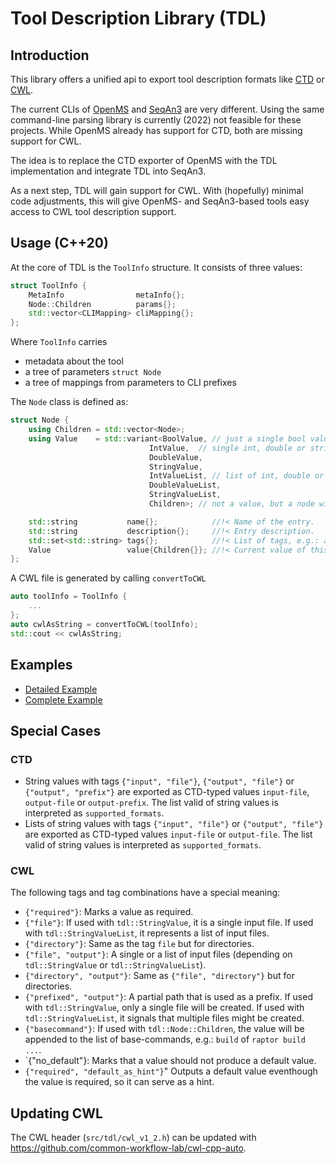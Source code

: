 <!-- SPDX-FileCopyrightText: 2006-2024, Knut Reinert & Freie Universität Berlin -->
<!-- SPDX-FileCopyrightText: 2016-2024, Knut Reinert & MPI für molekulare Genetik -->
<!-- SPDX-License-Identifier: CC-BY-4.0 -->
# Tool Description Library (TDL)

## Introduction
This library offers a unified api to export tool description formats like [CTD](https://github.com/WorkflowConversion/CTDSchema) or [CWL](https://www.commonwl.org/).

The current CLIs of [OpenMS](https://openms.de/) and [SeqAn3](https://github.com/seqan/seqan3/) are very different. Using the same command-line parsing library is currently (2022) not feasible for these projects.
While OpenMS already has support for CTD, both are missing support for CWL.

The idea is to replace the CTD exporter of OpenMS with the TDL implementation and integrate TDL into SeqAn3.

As a next step, TDL will gain support for CWL. With (hopefully) minimal code adjustments, this
will give OpenMS- and SeqAn3-based tools easy access to CWL tool description support.

## Usage (C++20)
At the core of TDL is the `ToolInfo` structure. It consists of three values:
<!-- MARKDOWN-AUTO-DOCS:START (CODE:src=./src/tdl/ToolInfo.h&lines=167-171&syntax=cpp) -->
<!-- The below code snippet is automatically added from ./src/tdl/ToolInfo.h -->
```cpp
struct ToolInfo {
    MetaInfo                metaInfo{};
    Node::Children          params{};
    std::vector<CLIMapping> cliMapping{};
};
```
<!-- MARKDOWN-AUTO-DOCS:END -->

Where `ToolInfo` carries
  - metadata about the tool
  - a tree of parameters `struct Node`
  - a tree of mappings from parameters to CLI prefixes

The `Node` class is defined as:
<!-- MARKDOWN-AUTO-DOCS:START (CODE:src=./src/tdl/ToolInfo.h&lines=126-141&syntax=cpp) -->
<!-- The below code snippet is automatically added from ./src/tdl/ToolInfo.h -->
```cpp
struct Node {
    using Children = std::vector<Node>;
    using Value    = std::variant<BoolValue, // just a single bool value
                               IntValue,  // single int, double or string value
                               DoubleValue,
                               StringValue,
                               IntValueList, // list of int, double or string values
                               DoubleValueList,
                               StringValueList,
                               Children>; // not a value, but a node with children

    std::string           name{};            //!< Name of the entry.
    std::string           description{};     //!< Entry description.
    std::set<std::string> tags{};            //!< List of tags, e.g.: advanced parameter tag.
    Value                 value{Children{}}; //!< Current value of this entry
};
```
<!-- MARKDOWN-AUTO-DOCS:END -->

A CWL file is generated by calling `convertToCWL`
```cpp
auto toolInfo = ToolInfo {
    ...
};
auto cwlAsString = convertToCWL(toolInfo);
std::cout << cwlAsString;
```

## Examples
- [Detailed Example](Example01.cpp.md)
- [Complete Example](Example00.cpp.md)

## Special Cases
### CTD
  - String values with tags `{"input", "file"}`, `{"output", "file"}` or `{"output", "prefix"}`
    are exported as CTD-typed values `input-file`, `output-file` or `output-prefix`.
    The list valid of string values is interpreted as `supported_formats`.
  - Lists of string values with tags `{"input", "file"}` or `{"output", "file"}`
    are exported as CTD-typed values `input-file` or `output-file`.
    The list valid  of string values is interpreted as `supported_formats`.

### CWL
The following tags and tag combinations have a special meaning:
  - `{"required"}`: Marks a value as required.
  - `{"file"}`: If used with `tdl::StringValue`, it is a single input file. If used with `tdl::StringValueList`, it represents a list of input files.
  - `{"directory"}`: Same as the tag `file` but for directories.
  - `{"file", "output"}`: A single or a list of input files (depending on `tdl::StringValue` or `tdl::StringValueList`).
  - `{"directory", "output"}`: Same as `{"file", "directory"}` but for directories.
  - `{"prefixed", "output"}`: A partial path that is used as a prefix. If used with `tdl::StringValue`, only a single file will be created.
                              If used with `tdl::StringValueList`, it signals that multiple files might be created.
  - `{"basecommand"}`: If used with `tdl::Node::Children`, the value will be appended to the list of base-commands, e.g.: `build` of `raptor build ...`.
  - `{"no_default"}: Marks that a value should not produce a default value.
  - `{"required", "default_as_hint"}`" Outputs a default value eventhough the value is required, so it can serve as a hint.

## Updating CWL
The CWL header (`src/tdl/cwl_v1_2.h`) can be updated with https://github.com/common-workflow-lab/cwl-cpp-auto.
